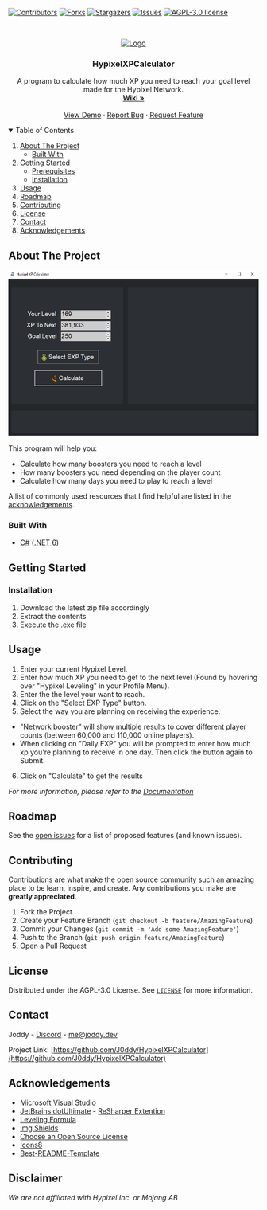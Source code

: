 <!-- PROJECT SHIELDS -->
[![Contributors][contributors-shield]][contributors-url]
[![Forks][forks-shield]][forks-url]
[![Stargazers][stars-shield]][stars-url]
[![Issues][issues-shield]][issues-url]
[![AGPL-3.0 license][license-shield]][license-url]



<!-- PROJECT LOGO -->
<br />
<p align="center">
  <a href="#">
    <img src="https://img.icons8.com/color/344/calculate.png" alt="Logo" width="80" height="80">
  </a>

  <h3 align="center">HypixelXPCalculator</h3>

  <p align="center">
    A program to calculate how much XP you need to reach your goal level made for the Hypixel Network.
    <br />
    <a href="https://github.com/J0ddy/HypixelXPCalculator/wiki"><strong>Wiki »</strong></a>
    <br />
    <br />
    <a href="https://github.com/J0ddy/HypixelXPCalculator#about-the-project">View Demo</a>
    ·
    <a href="https://github.com/J0ddy/HypixelXPCalculator/issues">Report Bug</a>
    ·
    <a href="https://github.com/J0ddy/HypixelXPCalculator/issues">Request Feature</a>
  </p>
</p>



<!-- TABLE OF CONTENTS -->
<details open="open">
  <summary>Table of Contents</summary>
  <ol>
    <li>
      <a href="#about-the-project">About The Project</a>
      <ul>
        <li><a href="#built-with">Built With</a></li>
      </ul>
    </li>
    <li>
      <a href="#getting-started">Getting Started</a>
      <ul>
        <li><a href="#prerequisites">Prerequisites</a></li>
        <li><a href="#installation">Installation</a></li>
      </ul>
    </li>
    <li><a href="#usage">Usage</a></li>
    <li><a href="#roadmap">Roadmap</a></li>
    <li><a href="#contributing">Contributing</a></li>
    <li><a href="#license">License</a></li>
    <li><a href="#contact">Contact</a></li>
    <li><a href="#acknowledgements">Acknowledgements</a></li>
  </ol>
</details>



<!-- ABOUT THE PROJECT -->
## About The Project

[![HypixelXPCalculator Screen Shot][product-screenshot]](https://github.com/J0ddy/HypixelXPCalculator)

This program will help you:
* Calculate how many boosters you need to reach a level
* How many boosters you need depending on the player count
* Calculate how many days you need to play to reach a level

A list of commonly used resources that I find helpful are listed in the [acknowledgements](#Acknowledgements).

### Built With

* [C#](https://docs.microsoft.com/en-us/dotnet/csharp/) ([.NET 6](https://dotnet.microsoft.com/en-us/))



<!-- GETTING STARTED -->
## Getting Started

### Installation

1. Download the latest zip file accordingly
2. Extract the contents
3. Execute the .exe file

<!-- USAGE EXAMPLES -->
## Usage

1. Enter your current Hypixel Level.
2. Enter how much XP you need to get to the next level (Found by hovering over "Hypixel Leveling" in your Profile Menu).
3. Enter the the level your want to reach.
4. Click on the "Select EXP Type" button.
5. Select the way you are planning on receiving the experience.
  - "Network booster" will show multiple results to cover different player counts (between 60,000 and 110,000 online players).
  - When clicking on "Daily EXP" you will be prompted to enter how much xp you're planning to receive in one day. Then click the button again to Submit.
6. Click on "Calculate" to get the results

_For more information, please refer to the [Documentation](https://github.com/J0ddy/HypixelXPCalculator/wiki)_



<!-- ROADMAP -->
## Roadmap

See the [open issues](https://github.com/J0ddy/HypixelXPCalculator/issues) for a list of proposed features (and known issues).

<!-- CONTRIBUTING -->
## Contributing

Contributions are what make the open source community such an amazing place to be learn, inspire, and create. Any contributions you make are **greatly appreciated**.

1. Fork the Project
2. Create your Feature Branch (`git checkout -b feature/AmazingFeature`)
3. Commit your Changes (`git commit -m 'Add some AmazingFeature'`)
4. Push to the Branch (`git push origin feature/AmazingFeature`)
5. Open a Pull Request



<!-- LICENSE -->
## License

Distributed under the AGPL-3.0 License. See [`LICENSE`](https://github.com/J0ddy/HypixelXPCalculator/blob/master/LICENSE) for more information.


<!-- CONTACT -->
## Contact

Joddy - [Discord](https://r.jod.gg/discord) - me@joddy.dev

Project Link: [https://github.com/J0ddy/HypixelXPCalculator](https://github.com/J0ddy/HypixelXPCalculator)



<!-- ACKNOWLEDGEMENTS -->
## Acknowledgements
* [Microsoft Visual Studio](https://visualstudio.microsoft.com/)
* [JetBrains dotUltimate](https://www.jetbrains.com/dotnet/) - [ReSharper Extention](https://www.jetbrains.com/resharper/)
* [Leveling Formula](https://hypixel.net/threads/guide-network-level-equations.3412241/)
* [Img Shields](https://shields.io)
* [Choose an Open Source License](https://choosealicense.com)
* [Icons8](https://icons8.com/)
* [Best-README-Template](https://github.com/othneildrew/Best-README-Template)


## Disclaimer
*We are not affiliated with Hypixel Inc. or Mojang AB*


<!-- MARKDOWN LINKS & IMAGES -->
<!-- https://www.markdownguide.org/basic-syntax/#reference-style-links -->
[contributors-shield]: https://img.shields.io/github/contributors/J0ddy/HypixelXPCalculator.svg?style=for-the-badge
[contributors-url]: https://github.com/J0ddy/HypixelXPCalculator/graphs/contributors
[forks-shield]: https://img.shields.io/github/forks/J0ddy/HypixelXPCalculator.svg?style=for-the-badge
[forks-url]: https://github.com/J0ddy/HypixelXPCalculator/network/members
[stars-shield]: https://img.shields.io/github/stars/J0ddy/HypixelXPCalculator.svg?style=for-the-badge
[stars-url]: https://github.com/J0ddy/HypixelXPCalculator/stargazers
[issues-shield]: https://img.shields.io/github/issues/J0ddy/HypixelXPCalculator.svg?style=for-the-badge
[issues-url]: https://github.com/J0ddy/HypixelXPCalculator/issues
[license-shield]: https://img.shields.io/github/license/J0ddy/HypixelXPCalculator.svg?style=for-the-badge
[license-url]: https://github.com/J0ddy/HypixelXPCalculator/blob/master/LICENSE
[product-screenshot]: images/screenshot.png
